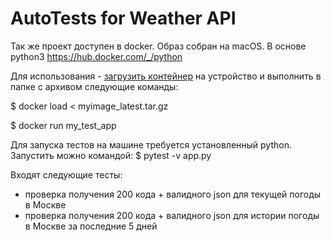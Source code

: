 # AutoTests for Weather API

Так же проект доступен в docker. Образ собран на macOS. 
В основе python3 https://hub.docker.com/_/python

Для использования - [загрузить контейнер](https://drive.google.com/file/d/1UQbjNRcsbYWkugeH5_st-9uzNg9j-845/view?usp=sharing) на устройство и выполнить в папке с архивом следующие команды:

$ docker load < myimage_latest.tar.gz

$ docker run my_test_app

Для запуска тестов на машине требуется установленный python. Запустить можно командой: 
$ pytest -v app.py 

Входят следующие тесты:
- проверка получения 200 кода + валидного json для текущей погоды в Москве
- проверка получения 200 кода + валидного json для истории погоды в Москве за последние 5 дней
